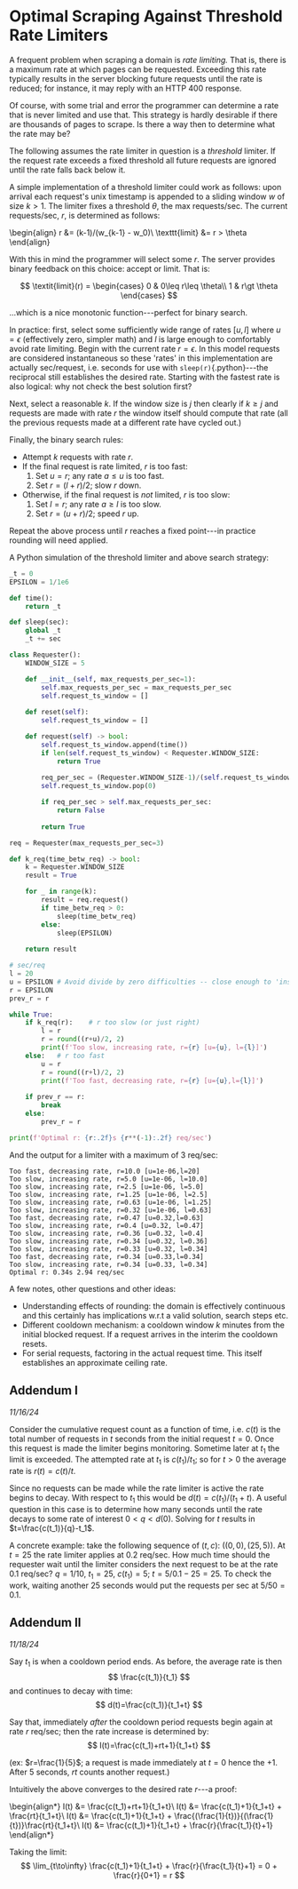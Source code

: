 # Optimal Scraping Against Threshold Rate Limiters

A frequent problem when scraping a domain is _rate limiting._ That is, there is a maximum
rate at which pages can be requested. Exceeding this rate typically results in the server
blocking future requests until the rate is reduced; for instance, it may reply with an HTTP 400 response.

Of course, with some trial and error the programmer can determine a rate that is never limited and use that.
This strategy is hardly desirable if there are thousands of pages to scrape. Is there a way then to determine
what the rate may be? 

The following assumes the rate limiter in question is a _threshold_ limiter. If the request rate exceeds
a fixed threshold all future requests are ignored until the rate falls back below it.

A simple implementation of a threshold limiter could work as follows: upon arrival each request's unix timestamp
is appended to a sliding window $w$ of size $k>1$. The limiter fixes a threshold $\theta$, the max requests/sec.
The current requests/sec, $r$, is determined as follows:

\begin{align}
r &= (k-1)/(w_{k-1} - w_0)\\
\texttt{limit} &= r > \theta
\end{align}

With this in mind the programmer will select some $r$. The server provides binary feedback on this choice:
accept or limit. That is:

$$
\textit{limit}(r) = \begin{cases}
    0 & 0\leq r\leq \theta\\
    1 & r\gt \theta
\end{cases}
$$

...which is a nice monotonic function---perfect for binary search. 

In practice: first, select some sufficiently wide range of rates $[u,l]$ where $u=\epsilon$ (effectively zero, simpler math) and $l$ is large enough
to comfortably avoid rate limiting. Begin with the current rate $r=\epsilon$. In this model requests are considered instantaneous so these 'rates'
in this implementation are actually sec/request, i.e. seconds for use with `sleep(r)`{.python}---the reciprocal still establishes the desired rate.
Starting with the fastest rate is also logical: why not check the best solution first?

Next, select a reasonable $k$. If the window size is $j$ then clearly if $k\geq j$ and requests are made with rate $r$ the window itself should compute that rate (all the previous requests made at a different rate have cycled out.)

Finally, the binary search rules:

- Attempt $k$ requests with rate $r$.
- If the final request is rate limited, $r$ is too fast:
    1. Set $u=r$; any rate $a\leq u$ is too fast.
    2. Set $r=(l+r)/2$; slow $r$ down.
- Otherwise, if the final request is _not_ limited, $r$ is too slow:
    1. Set $l=r$; any rate $a\geq l$ is too slow.
    2. Set $r=(u+r)/2$; speed $r$ up.

Repeat the above process until $r$ reaches a fixed point---in practice rounding will need applied.


A Python simulation of the threshold limiter and above search strategy:

```python
_t = 0
EPSILON = 1/1e6

def time():
    return _t

def sleep(sec):
    global _t
    _t += sec

class Requester():
    WINDOW_SIZE = 5

    def __init__(self, max_requests_per_sec=1):
        self.max_requests_per_sec = max_requests_per_sec
        self.request_ts_window = []
    
    def reset(self):
        self.request_ts_window = []

    def request(self) -> bool:
        self.request_ts_window.append(time())
        if len(self.request_ts_window) < Requester.WINDOW_SIZE:
            return True
        
        req_per_sec = (Requester.WINDOW_SIZE-1)/(self.request_ts_window[-1] - self.request_ts_window[0])
        self.request_ts_window.pop(0)

        if req_per_sec > self.max_requests_per_sec:
            return False
        
        return True

req = Requester(max_requests_per_sec=3)

def k_req(time_betw_req) -> bool:
    k = Requester.WINDOW_SIZE
    result = True

    for _ in range(k):
        result = req.request()
        if time_betw_req > 0:
            sleep(time_betw_req)
        else:
            sleep(EPSILON)
    
    return result

# sec/req
l = 20
u = EPSILON # Avoid divide by zero difficulties -- close enough to 'instantaneous' 
r = EPSILON
prev_r = r

while True:
    if k_req(r):    # r too slow (or just right)
        l = r
        r = round((r+u)/2, 2)
        print(f'Too slow, increasing rate, r={r} [u={u}, l={l}]')
    else:   # r too fast
        u = r
        r = round((r+l)/2, 2)
        print(f'Too fast, decreasing rate, r={r} [u={u},l={l}]')
    
    if prev_r == r:
        break
    else:
        prev_r = r

print(f'Optimal r: {r:.2f}s {r**(-1):.2f} req/sec')
```

And the output for a limiter with a maximum of 3 req/sec:

```
Too fast, decreasing rate, r=10.0 [u=1e-06,l=20]
Too slow, increasing rate, r=5.0 [u=1e-06, l=10.0]
Too slow, increasing rate, r=2.5 [u=1e-06, l=5.0]
Too slow, increasing rate, r=1.25 [u=1e-06, l=2.5]
Too slow, increasing rate, r=0.63 [u=1e-06, l=1.25]
Too slow, increasing rate, r=0.32 [u=1e-06, l=0.63]
Too fast, decreasing rate, r=0.47 [u=0.32,l=0.63]
Too slow, increasing rate, r=0.4 [u=0.32, l=0.47]
Too slow, increasing rate, r=0.36 [u=0.32, l=0.4]
Too slow, increasing rate, r=0.34 [u=0.32, l=0.36]
Too slow, increasing rate, r=0.33 [u=0.32, l=0.34]
Too fast, decreasing rate, r=0.34 [u=0.33,l=0.34]
Too slow, increasing rate, r=0.34 [u=0.33, l=0.34]
Optimal r: 0.34s 2.94 req/sec
```

A few notes, other questions and other ideas:

- Understanding effects of rounding: the domain is effectively continuous and this certainly has implications w.r.t a valid solution, search steps etc.
- Different cooldown mechanism: a cooldown window $k$ minutes from the initial blocked request. If a request arrives in the interim the cooldown resets.
- For serial requests, factoring in the actual request time. This itself establishes an approximate ceiling rate.

## Addendum I

_11/16/24_

Consider the cumulative request count as a function of time, i.e. $c(t)$ is the total number of requests
in $t$ seconds from the initial request $t=0$. Once this request is made the limiter begins monitoring. 
Sometime later at $t_1$ the limit is exceeded. The attempted rate at $t_1$ is $c(t_1)/t_1$; so for $t>0$ the average rate is $r(t)=c(t)/t$.

Since no requests can be made while the rate limiter is active the rate begins to decay. With respect to $t_1$ this
would be $d(t)=c(t_1)/(t_1+t)$. A useful question in this case is to determine how many seconds until the rate decays
to some rate of interest $0<q<d(0)$. Solving for $t$ results in $t=\frac{c(t_1)}{q}-t_1$.

A concrete example: take the following sequence of $(t,c)$: $((0,0),(25,5))$. At $t=25$ the rate limiter applies
at 0.2 req/sec. How much time should the requester wait until the limiter considers the next request to be
at the rate 0.1 req/sec? $q=1/10$, $t_1=25$, $c(t_1)=5$; $t=5/0.1-25=25$. To check the work, waiting another
25 seconds would put the requests per sec at $5/50 = 0.1$.

## Addendum II

_11/18/24_

Say $t_1$ is when a cooldown period ends. As before, the average rate is then
$$
\frac{c(t_1)}{t_1}
$$
and continues to decay with time:
$$
d(t)=\frac{c(t_1)}{t_1+t}
$$

Say that, immediately _after_ the cooldown period requests begin again
at rate $r$ req/sec; then the rate increase is determined by:
$$
I(t)=\frac{c(t_1)+rt+1}{t_1+t}
$$

(ex: $r=\frac{1}{5}$; a request is made immediately at $t=0$ hence the $+1$. After
5 seconds, $rt$ counts another request.)

Intuitively the above converges to the desired rate $r$---a proof:

\begin{align*}
I(t) &= \frac{c(t_1)+rt+1}{t_1+t}\\
I(t) &= \frac{c(t_1)+1}{t_1+t} + \frac{rt}{t_1+t}\\
I(t) &= \frac{c(t_1)+1}{t_1+t} + \frac{(\frac{1}{t})}{(\frac{1}{t})}\frac{rt}{t_1+t}\\
I(t) &= \frac{c(t_1)+1}{t_1+t} + \frac{r}{\frac{t_1}{t}+1}
\end{align*}

Taking the limit:
$$
\lim_{t\to\infty} \frac{c(t_1)+1}{t_1+t} + \frac{r}{\frac{t_1}{t}+1} = 0 + \frac{r}{0+1} = r
$$